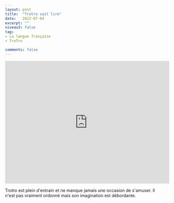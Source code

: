 ```yaml
---
layout: post
title:  "Trotro sait lire"
date:   2022-07-04
excerpt: ""
niveau3: false
tag:
- La langue française
- TroTro

comments: false
---
```

<center>
<img style="display: none;" src="/assets/img/thumbnails/trotro-04.jpg" alt="" width="1" height="1">
<iframe width="542px" height="406px" src="https://www.youtube.com/embed/3DD1s5tt1YE?rel=0&controls=1&showinfo=0&modestbranding=1&enablejsapi=1" allowfullscreen frameborder="0" ></iframe></center>

Trotro est plein d'entrain et ne manque jamais une occasion de s'amuser. Il n'est pas vraiment ordonné mais son imagination est débordante. 
